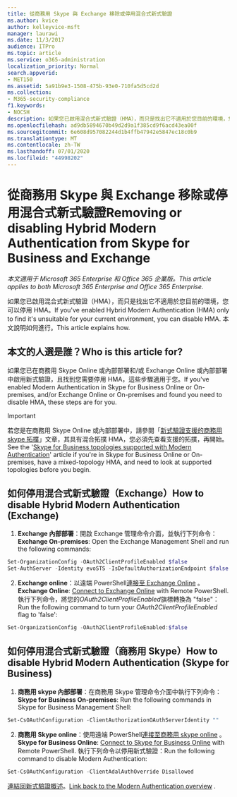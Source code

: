 ```yaml
---
title: 從商務用 Skype 與 Exchange 移除或停用混合式新式驗證
ms.author: kvice
author: kelleyvice-msft
manager: laurawi
ms.date: 11/3/2017
audience: ITPro
ms.topic: article
ms.service: o365-administration
localization_priority: Normal
search.appverid:
- MET150
ms.assetid: 5a91b9e3-1508-475b-93e0-710fa5d5cd2d
ms.collection:
- M365-security-compliance
f1.keywords:
- NOCSH
description: 如果您已啟用混合式新式驗證（HMA），而只是找出它不適用於您目前的環境，您可以停用 HMA。 本文說明如何進行。
ms.openlocfilehash: ad9db5894670b49d2d9a1f385cd9f6acd43ea00f
ms.sourcegitcommit: 6e608d957082244d1b4ffb47942e5847ec18c0b9
ms.translationtype: MT
ms.contentlocale: zh-TW
ms.lasthandoff: 07/01/2020
ms.locfileid: "44998202"
---
```

# <a name="removing-or-disabling-hybrid-modern-authentication-from-skype-for-business-and-exchange"></a><span data-ttu-id="aa66e-104">從商務用 Skype 與 Exchange 移除或停用混合式新式驗證</span><span class="sxs-lookup"><span data-stu-id="aa66e-104">Removing or disabling Hybrid Modern Authentication from Skype for Business and Exchange</span></span>

<span data-ttu-id="aa66e-105">*本文適用于 Microsoft 365 Enterprise 和 Office 365 企業版。*</span><span class="sxs-lookup"><span data-stu-id="aa66e-105">*This article applies to both Microsoft 365 Enterprise and Office 365 Enterprise.*</span></span>

<span data-ttu-id="aa66e-106">如果您已啟用混合式新式驗證（HMA），而只是找出它不適用於您目前的環境，您可以停用 HMA。</span><span class="sxs-lookup"><span data-stu-id="aa66e-106">If you've enabled Hybrid Modern Authentication (HMA) only to find it's unsuitable for your current environment, you can disable HMA.</span></span> <span data-ttu-id="aa66e-107">本文說明如何進行。</span><span class="sxs-lookup"><span data-stu-id="aa66e-107">This article explains how.</span></span>
  
## <a name="who-is-this-article-for"></a><span data-ttu-id="aa66e-108">本文的人選是誰？</span><span class="sxs-lookup"><span data-stu-id="aa66e-108">Who is this article for?</span></span>

<span data-ttu-id="aa66e-109">如果您已在商務用 Skype Online 或內部部署和/或 Exchange Online 或內部部署中啟用新式驗證，且找到您需要停用 HMA，這些步驟適用于您。</span><span class="sxs-lookup"><span data-stu-id="aa66e-109">If you've enabled Modern Authentication in Skype for Business Online or On-premises, and/or Exchange Online or On-premises and found you need to disable HMA, these steps are for you.</span></span>

> [!IMPORTANT]
> <span data-ttu-id="aa66e-110">若您是在商務用 Skype Online 或內部部署中，請參閱「[新式驗證支援的商務用 skype 拓撲](https://technet.microsoft.com/library/mt803262.aspx)」文章，其具有混合拓撲 HMA，您必須先查看支援的拓撲，再開始。</span><span class="sxs-lookup"><span data-stu-id="aa66e-110">See the '[Skype for Business topologies supported with Modern Authentication](https://technet.microsoft.com/library/mt803262.aspx)' article if you're in Skype for Business Online or On-premises, have a mixed-topology HMA, and need to look at supported topologies before you begin.</span></span>
  
## <a name="how-to-disable-hybrid-modern-authentication-exchange"></a><span data-ttu-id="aa66e-111">如何停用混合式新式驗證（Exchange）</span><span class="sxs-lookup"><span data-stu-id="aa66e-111">How to disable Hybrid Modern Authentication (Exchange)</span></span>

1. <span data-ttu-id="aa66e-112">**Exchange 內部部署**：開啟 Exchange 管理命令介面，並執行下列命令：</span><span class="sxs-lookup"><span data-stu-id="aa66e-112">**Exchange On-premises**: Open the Exchange Management Shell and run the following commands:</span></span> 

```powershell
Set-OrganizationConfig -OAuth2ClientProfileEnabled $false
Set-AuthServer -Identity evoSTS -IsDefaultAuthorizationEndpoint $false
```

2. <span data-ttu-id="aa66e-113">**Exchange online**：以遠端 PowerShell[連接至 Exchange Online](https://docs.microsoft.com/powershell/exchange/exchange-online/connect-to-exchange-online-powershell/connect-to-exchange-online-powershell) 。</span><span class="sxs-lookup"><span data-stu-id="aa66e-113">**Exchange Online**: [Connect to Exchange Online](https://docs.microsoft.com/powershell/exchange/exchange-online/connect-to-exchange-online-powershell/connect-to-exchange-online-powershell) with Remote PowerShell.</span></span> <span data-ttu-id="aa66e-114">執行下列命令，將您的*OAuth2ClientProfileEnabled*旗標轉換為 "false"：</span><span class="sxs-lookup"><span data-stu-id="aa66e-114">Run the following command to turn your  *OAuth2ClientProfileEnabled*  flag to 'false':</span></span>

```powershell    
Set-OrganizationConfig -OAuth2ClientProfileEnabled:$false
```
    
## <a name="how-to-disable-hybrid-modern-authentication-skype-for-business"></a><span data-ttu-id="aa66e-115">如何停用混合式新式驗證（商務用 Skype）</span><span class="sxs-lookup"><span data-stu-id="aa66e-115">How to disable Hybrid Modern Authentication (Skype for Business)</span></span>

1. <span data-ttu-id="aa66e-116">**商務用 skype 內部部署**：在商務用 Skype 管理命令介面中執行下列命令：</span><span class="sxs-lookup"><span data-stu-id="aa66e-116">**Skype for Business On-premises**: Run the following commands in Skype for Business Management Shell:</span></span>

```powershell
Set-CsOAuthConfiguration -ClientAuthorizationOAuthServerIdentity ""
```

2. <span data-ttu-id="aa66e-117">**商務用 Skype online**：使用遠端 PowerShell[連接至商務用 skype online](https://docs.microsoft.com/office365/enterprise/powershell/manage-skype-for-business-online-with-office-365-powershell) 。</span><span class="sxs-lookup"><span data-stu-id="aa66e-117">**Skype for Business Online**: [Connect to Skype for Business Online](https://docs.microsoft.com/office365/enterprise/powershell/manage-skype-for-business-online-with-office-365-powershell) with Remote PowerShell.</span></span> <span data-ttu-id="aa66e-118">執行下列命令以停用新式驗證：</span><span class="sxs-lookup"><span data-stu-id="aa66e-118">Run the following command to disable Modern Authentication:</span></span>

```powershell    
Set-CsOAuthConfiguration -ClientAdalAuthOverride Disallowed
```

<span data-ttu-id="aa66e-119">[連結回新式驗證概述](hybrid-modern-auth-overview.md)。</span><span class="sxs-lookup"><span data-stu-id="aa66e-119">[Link back to the Modern Authentication overview](hybrid-modern-auth-overview.md) .</span></span> 
  

